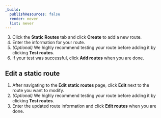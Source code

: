 ```yaml
---
_build:
  publishResources: false
  render: never
  list: never
---
```


3. Click the **Static Routes** tab and click **Create** to add a new route.
4. Enter the information for your route.
5. _(Optional)_ We highly recommend testing your route before adding it by clicking **Test routes**.
6. If your test was successful, click **Add routes** when you are done.

## Edit a static route

1. After navigating to the **Edit static routes** page, click **Edit** next to the route you want to modify.
2. _(Optional)_ We highly recommend testing your route before adding it by clicking **Test routes**.
3. Enter the updated route information and click **Edit routes** when you are done.